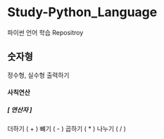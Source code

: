 # Study-Python_Language
파이썬 언어 학습 Repositroy

## 숫자형
정수형, 실수형 출력하기

#### 사칙연산
##### [ 연산자 ]
더하기 ( + )
뺴기 ( - )
곱하기 ( * )
나누기 ( / )
